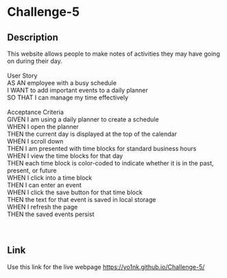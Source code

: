 # Challenge-5
## Description
This website allows people to make notes of activities they may have going on during their day.<br>
<br>
User Story<br>
AS AN employee with a busy schedule<br>
I WANT to add important events to a daily planner<br>
SO THAT I can manage my time effectively<br>
<br>
Acceptance Criteria<br>
GIVEN I am using a daily planner to create a schedule<br>
WHEN I open the planner<br>
THEN the current day is displayed at the top of the calendar<br>
WHEN I scroll down<br>
THEN I am presented with time blocks for standard business hours<br>
WHEN I view the time blocks for that day<br>
THEN each time block is color-coded to indicate whether it is in the past, present, or future<br>
WHEN I click into a time block<br>
THEN I can enter an event<br>
WHEN I click the save button for that time block<br>
THEN the text for that event is saved in local storage<br>
WHEN I refresh the page<br>
THEN the saved events persist<br>
<br><br>

## Link
Use this link for the live webpage https://yo1nk.github.io/Challenge-5/
